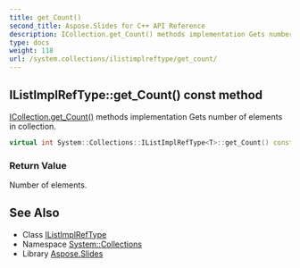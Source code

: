 ```yaml
---
title: get_Count()
second_title: Aspose.Slides for C++ API Reference
description: ICollection.get_Count() methods implementation Gets number of elements in collection.
type: docs
weight: 118
url: /system.collections/ilistimplreftype/get_count/
---
```

## IListImplRefType::get_Count() const method


[ICollection.get_Count()](../../icollection/get_count/) methods implementation Gets number of elements in collection.

```cpp
virtual int System::Collections::IListImplRefType<T>::get_Count() const override
```


### Return Value

Number of elements.

## See Also

* Class [IListImplRefType](../)
* Namespace [System::Collections](../../)
* Library [Aspose.Slides](../../../)